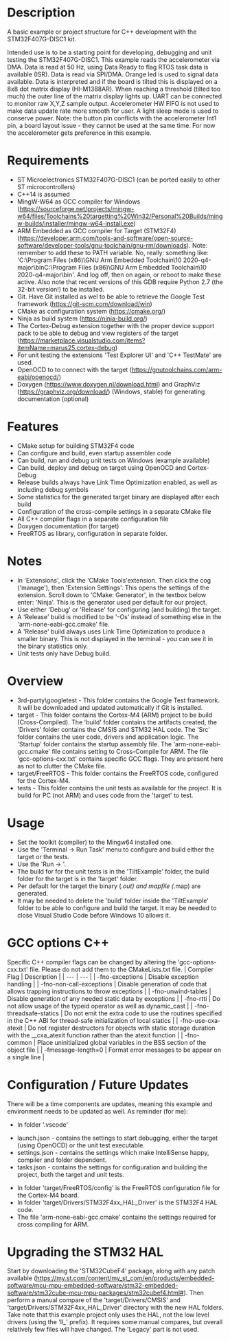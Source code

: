 # Description
A basic example or project structure for C++ development with the STM32F407G-DISC1 kit.

Intended use is to be a starting point for developing, debugging and unit testing the STM32F407G-DISC1.
This example reads the accelerometer via DMA. Data is read at 50 Hz, using Data Ready to flag RTOS task data is available (ISR). Data is read via SPI/DMA. Orange led is used to signal data available. Data is interpreted and if the board is tilted this is displayed on a 8x8 dot matrix display (HI-M1388AR). When reaching a threshold (tilted too much) the outer line of the matrix display lights up. UART can be connected to monitor raw X,Y,Z sample output. Accelerometer HW FIFO is not used to make data update rate more smooth for user.
A light sleep mode is used to conserve power.
Note: the button pin conflicts with the accelerometer Int1 pin, a board layout issue - they cannot be used at the same time. For now the accelerometer gets preference in this example.

# Requirements
* ST Microelectronics STM32F407G-DISC1 (can be ported easily to other ST microcontrollers)
* C++14 is assumed
* MingW-W64 as GCC compiler for Windows (https://sourceforge.net/projects/mingw-w64/files/Toolchains%20targetting%20Win32/Personal%20Builds/mingw-builds/installer/mingw-w64-install.exe)
* ARM Embedded as GCC compiler for Target (STM32F4) (https://developer.arm.com/tools-and-software/open-source-software/developer-tools/gnu-toolchain/gnu-rm/downloads). Note: remember to add these to PATH variable. No, really: something like: 'C:\Program Files (x86)\GNU Arm Embedded Toolchain\10 2020-q4-major\binC:\Program Files (x86)\GNU Arm Embedded Toolchain\10 2020-q4-major\bin'. And log off, then on again, or reboot to make these active. Also note that recent versions of this GDB require Python 2.7 (the 32-bit version!) to be installed.
* Git. Have Git installed as wel to be able to retrieve the Google Test framework (https://git-scm.com/download/win)
* CMake as configuration system (https://cmake.org/)
* Ninja as build system (https://ninja-build.org/)
* The Cortex-Debug extension together with the proper device support pack to be able to debug and view registers of the target (https://marketplace.visualstudio.com/items?itemName=marus25.cortex-debug)
* For unit testing the extensions 'Test Explorer UI' and 'C++ TestMate' are used.
* OpenOCD to to connect with the target (https://gnutoolchains.com/arm-eabi/openocd/)
* Doxygen (https://www.doxygen.nl/download.html) and GraphViz (https://graphviz.org/download/) (Windows, stable) for generating documentation (optional)

# Features
* CMake setup for building STM32F4 code
* Can configure and build, even startup assembler code
* Can build, run and debug unit tests on Windows (example available)
* Can build, deploy and debug on target using OpenOCD and Cortex-Debug
* Release builds always have Link Time Optimization enabled, as well as including debug symbols
* Some statistics for the generated target binary are displayed after each build
* Configuration of the cross-compile settings in a separate CMake file
* All C++ compiler flags in a separate configuration file
* Doxygen documentation (for target)
* FreeRTOS as library, configuration in separate folder.

# Notes
* In 'Extensions', click the 'CMake Tools'extension. Then click the cog ('manage'), then 'Extension Settings'. This opens the settings of the extension. Scroll down to 'CMake: Generator', in the textbox below enter: 'Ninja'. This is the generator used per default for our project.
* Use either 'Debug' or 'Release' for configuring (and building) the target.
* A 'Release' build is modified to be '-Os' instead of something else in the 'arm-none-eabi-gcc.cmake' file.
* A 'Release' build always uses Link Time Optimization to produce a smaller binary. This is not displayed in the terminal - you can see it in the binary statistics only.
* Unit tests only have Debug build.

# Overview
* 3rd-party\googletest - This folder contains the Google Test framework. It will be downloaded and updated automatically if Git is installed.
* target - This folder contains the Cortex-M4 (ARM) project to be build (Cross-Compiled). The 'build' folder contains the artifacts created, the 'Drivers' folder contains the CMSIS and STM32 HAL code. The 'Src' folder contains the user code, drivers and application logic. The 'Startup' folder contains the startup assembly file. The 'arm-none-eabi-gcc.cmake' file contains setting to Cross-Compile for ARM. The file 'gcc-options-cxx.txt' contains specific GCC flags. They are present here as not to clutter the CMake file.
* target/FreeRTOS - This folder contains the FreeRTOS code, configured for the Cortex-M4.
* tests - This folder contains the unit tests as available for the project. It is build for PC (not ARM) and uses code from the 'target' to test.

# Usage
* Set the toolkit (compiler) to the Mingw64 installed one.
* Use the 'Terminal -> Run Task' menu to configure and build either the target or the tests.
* Use the 'Run -> '.
* The build for for the unit tests is in the 'TiltExample' folder, the build folder for the target is in the 'target' folder.
* Per default for the target the binary (*.out) and mapfile (*.map) are generated.
* It may be needed to delete the 'build' folder inside the 'TiltExample' folder to be able to configure and build the target. It may be needed to close Visual Studio Code before Windows 10 allows it.

# GCC options C++
Specific C++ compiler flags can be changed by altering the 'gcc-options-cxx.txt' file. Please do not add them to the CMakeLists.txt file.
| Compiler Flag | Description |
| --- | --- |
| -fno-exceptions | Disable exception handling |
| -fno-non-call-exceptions | Disable generation of code that allows trapping instructions to throw exceptions |
| -fno-unwind-tables | Disable generation of any needed static data by exceptions |
| -fno-rtti | Do not allow usage of the typeid operator as well as dynamic_cast |
| -fno-threadsafe-statics | Do not emit the extra code to use the routines specified in the C++ ABI for thread-safe initialization of local statics |
| -fno-use-cxa-atexit | Do not register destructors for objects with static storage duration with the __cxa_atexit function rather than the atexit function |
| -fno-common | Place uninitialized global variables in the BSS section of the object file |
| -fmessage-length=0 | Format error messages to be appear on a single line |

# Configuration / Future Updates
There will be a time components are updates, meaning this example and environment needs to be updated as well. As reminder (for me):
* In folder '.vscode'
- launch.json - contains the settings to start debugging, either the target (using OpenOCD) or the unit test executable.
- settings.json - contains the settings which make IntelliSense happy, compiler and folder dependent.
- tasks.json - contains the settings for configuration and building the project, both the target and unit tests.
* In folder 'target/FreeRTOS/config' is the FreeRTOS configuration file for the Cortex-M4 board.
* In folder 'target/Drivers/STM32F4xx_HAL_Driver' is the STM32F4 HAL code.
* The file 'arm-none-eabi-gcc.cmake' contains the settings required for cross compiling for ARM.

# Upgrading the STM32 HAL
Start by downloading the 'STM32CubeF4' package, along with any patch available (https://my.st.com/content/my_st_com/en/products/embedded-software/mcu-mpu-embedded-software/stm32-embedded-software/stm32cube-mcu-mpu-packages/stm32cubef4.html#). Then perform a manual compare of the 'target/Drivers/CMSIS' and 'target/Drivers/STM32F4xx_HAL_Driver' directory with the new HAL folders. Take note that this example project only uses the HAL, not the low level drivers (using the 'll_' prefix). It requires some manual compares, but overall relatively few files will have changed. The 'Legacy' part is not used.
